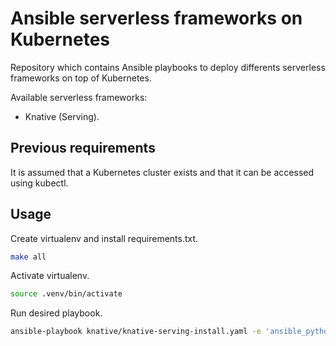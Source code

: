 # Ansible serverless frameworks on Kubernetes

Repository which contains Ansible playbooks to deploy differents serverless frameworks on top of Kubernetes.

Available serverless frameworks:

- Knative (Serving).

## Previous requirements

It is assumed that a Kubernetes cluster exists and that it can be accessed using kubectl.

## Usage

Create virtualenv and install requirements.txt.
   ```sh
   make all
   ```
Activate virtualenv.
   ```sh
   source .venv/bin/activate
   ```
Run desired playbook.
   ```sh
   ansible-playbook knative/knative-serving-install.yaml -e 'ansible_python_interpreter="$(which python3)"'
   ```
